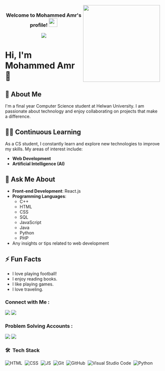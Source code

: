 
<img width="250" align="right" src="https://c.tenor.com/_DOBjnGspYAAAAAM/code-coding.gif">

<h3 align="center">
  Welcome to Mohammed Amr's profile!
  <img src="https://media.giphy.com/media/hvRJCLFzcasrR4ia7z/giphy.gif" width="28">
</h3>

<!-- Typing SVG by DenverCoder1 - https://github.com/DenverCoder1/readme-typing-svg -->
<p align="center">
  <a href="https://github.com/DenverCoder1/readme-typing-svg"><img src="https://readme-typing-svg.herokuapp.com/?lines=Back-end%20developer;Always%20learning%20new%20things&font=Fira%20Code&center=true&width=440&height=45&color=f75c7e&vCenter=true&size=22"></a>
</p> 

# Hi, I'm Mohammed Amr 👋

## 🏢 About Me
I'm a final year Computer Science student at Helwan University. I am passionate about technology and enjoy collaborating on projects that make a difference.

## 👨‍💻 Continuous Learning
As a CS student, I constantly learn and explore new technologies to improve my skills. My areas of interest include:
- **Web Development**
- **Artificial Intelligence (AI)**

## 💬 Ask Me About
- **Front-end Development**: React.js
- **Programming Languages**: 
  - C++
  - HTML
  - CSS
  - SQL
  - JavaScript
  - Java
  - Python
  - PHP
- Any insights or tips related to web development

## ⚡ Fun Facts
- I love playing football!
- I enjoy reading books.
- I like playing games.
- I love traveling.



### Connect with Me :

<a href="www.linkedin.com/in/mohammed-amr97" target="_blank"><img src="https://img.shields.io/badge/Mohammed%20Amr-0077B5?style=for-the-badge&logo=Linkedin&logoColor=white"/></a>
<a href="https://www.instagram.com/xx_albrzaily_xx" target="_blank"><img src="https://img.shields.io/badge/-Mohammed%20Amr-0077B5?style=for-the-badge&logo=instagram&logoColor=white"/></a>

  ### Problem Solving Accounts :
<a href="https://leetcode.com/u/BadryAnas/" target="_blank"><img src="https://img.shields.io/badge/-Badry%20Anas-0077B5?style=for-the-badge&logo=Leetcode&logoColor=white"/></a>
<a href="https://codeforces.com/profile/BadryAnas" target="_blank"><img src="https://img.shields.io/badge/-Badry%20Anas-0077B5?style=for-the-badge&logo=Codeforces&logoColor=white"/></a>

### 🛠 &nbsp;Tech Stack
![HTML](https://img.shields.io/badge/-HTML-05122A?style=flat&logo=HTML5)&nbsp;
![CSS](https://img.shields.io/badge/-CSS-05122A?style=flat&logo=CSS3&logoColor=1572B6)&nbsp;
![JS](https://img.shields.io/badge/-CSS-05122A?style=flat&logo=JavaScript&logoColor=1572B6)&nbsp;
![Git](https://img.shields.io/badge/-Git-05122A?style=flat&logo=git)&nbsp;
![GitHub](https://img.shields.io/badge/-GitHub-05122A?style=flat&logo=github)&nbsp;
![Visual Studio Code](https://img.shields.io/badge/-Visual%20Studio%20Code-05122A?style=flat&logo=visual-studio-code&logoColor=007ACC)&nbsp;
![Python](https://img.shields.io/badge/-Python%20-05122A?style=flat&logo=python)&nbsp;


<br>


